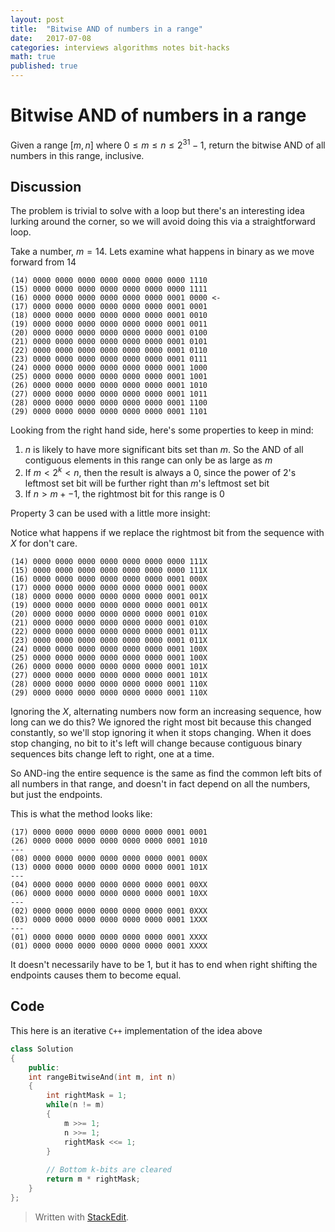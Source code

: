```yaml
---
layout: post
title:  "Bitwise AND of numbers in a range"
date:   2017-07-08
categories: interviews algorithms notes bit-hacks
math: true
published: true
---
```

# Bitwise AND of numbers in a range

Given a range $[m, n]$ where $0 \leq m \leq n \leq 2^{31} - 1$, return the bitwise AND of all numbers in this range, inclusive.

## Discussion
The problem is trivial to solve with a loop but there's an interesting idea lurking around the corner, so we will avoid doing this via a straightforward loop.

Take a number, $m = 14$. Lets examine what happens in binary as we move forward from 14

```
(14) 0000 0000 0000 0000 0000 0000 0000 1110
(15) 0000 0000 0000 0000 0000 0000 0000 1111
(16) 0000 0000 0000 0000 0000 0000 0001 0000 <-
(17) 0000 0000 0000 0000 0000 0000 0001 0001
(18) 0000 0000 0000 0000 0000 0000 0001 0010
(19) 0000 0000 0000 0000 0000 0000 0001 0011
(20) 0000 0000 0000 0000 0000 0000 0001 0100
(21) 0000 0000 0000 0000 0000 0000 0001 0101
(22) 0000 0000 0000 0000 0000 0000 0001 0110
(23) 0000 0000 0000 0000 0000 0000 0001 0111
(24) 0000 0000 0000 0000 0000 0000 0001 1000
(25) 0000 0000 0000 0000 0000 0000 0001 1001
(26) 0000 0000 0000 0000 0000 0000 0001 1010
(27) 0000 0000 0000 0000 0000 0000 0001 1011
(28) 0000 0000 0000 0000 0000 0000 0001 1100
(29) 0000 0000 0000 0000 0000 0000 0001 1101
```
Looking from the right hand side, here's some properties to keep in mind:
1. $n$ is likely to have more significant bits set than $m$. So the AND of all contiguous elements in this range can only be as large as $m$
2. If $m < 2^k < n$, then the result is always a $0$, since the power of $2$'s leftmost set bit will be further right than $m$'s leftmost set bit
3. If $n > m + -1$, the rightmost bit for this range is $0$

Property $3$ can be used with a little more insight:

Notice what happens if we replace the rightmost bit from the sequence with $X$ for don't care.
```
(14) 0000 0000 0000 0000 0000 0000 0000 111X
(15) 0000 0000 0000 0000 0000 0000 0000 111X
(16) 0000 0000 0000 0000 0000 0000 0001 000X
(17) 0000 0000 0000 0000 0000 0000 0001 000X
(18) 0000 0000 0000 0000 0000 0000 0001 001X
(19) 0000 0000 0000 0000 0000 0000 0001 001X
(20) 0000 0000 0000 0000 0000 0000 0001 010X
(21) 0000 0000 0000 0000 0000 0000 0001 010X
(22) 0000 0000 0000 0000 0000 0000 0001 011X
(23) 0000 0000 0000 0000 0000 0000 0001 011X
(24) 0000 0000 0000 0000 0000 0000 0001 100X
(25) 0000 0000 0000 0000 0000 0000 0001 100X
(26) 0000 0000 0000 0000 0000 0000 0001 101X
(27) 0000 0000 0000 0000 0000 0000 0001 101X
(28) 0000 0000 0000 0000 0000 0000 0001 110X
(29) 0000 0000 0000 0000 0000 0000 0001 110X
```
Ignoring the $X$, alternating numbers now form an increasing sequence, how long can we do this? We ignored the right most bit because this changed constantly, so we'll stop ignoring it when it stops changing. When it does stop changing, no bit to it's left will change because contiguous binary sequences bits change left to right, one at a time.

So AND-ing the entire sequence is the same as find the common left bits of all numbers in that range, and doesn't in fact depend on all the numbers, but just the endpoints.

This is what the method looks like:
```
(17) 0000 0000 0000 0000 0000 0000 0001 0001
(26) 0000 0000 0000 0000 0000 0000 0001 1010
---
(08) 0000 0000 0000 0000 0000 0000 0001 000X
(13) 0000 0000 0000 0000 0000 0000 0001 101X
---
(04) 0000 0000 0000 0000 0000 0000 0001 00XX
(06) 0000 0000 0000 0000 0000 0000 0001 10XX
---
(02) 0000 0000 0000 0000 0000 0000 0001 0XXX
(03) 0000 0000 0000 0000 0000 0000 0001 1XXX
---
(01) 0000 0000 0000 0000 0000 0000 0001 XXXX
(01) 0000 0000 0000 0000 0000 0000 0001 XXXX
```

It doesn't necessarily have to be $1$, but it has to end when right shifting the endpoints causes them to become equal.

## Code
This here is an iterative `C++` implementation of the idea above
```cpp
class Solution 
{
    public:
    int rangeBitwiseAnd(int m, int n) 
    {
        int rightMask = 1;
        while(n != m)
        {
            m >>= 1;
            n >>= 1;
            rightMask <<= 1;
        }
        
        // Bottom k-bits are cleared
        return m * rightMask;
    }
};
```
> Written with [StackEdit](https://stackedit.io/).
